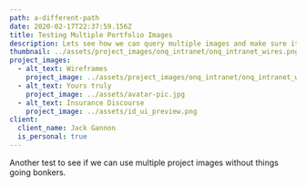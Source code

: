 ```yaml
---
path: a-different-path
date: 2020-02-17T22:37:59.156Z
title: Testing Multiple Portfolio Images
description: Lets see how we can query multiple images and make sure it works.
thumbnail: ../assets/project_images/onq_intranet/onq_intranet_wires.png
project_images:
  - alt_text: Wireframes
    project_image: ../assets/project_images/onq_intranet/onq_intranet_wires.png
  - alt_text: Yours truly
    project_image: ../assets/avatar-pic.jpg
  - alt_text: Insurance Discourse
    project_image: ../assets/id_ui_preview.png
client:
  client_name: Jack Gannon
  is_personal: true
---
```


Another test to see if we can use multiple project images without things going bonkers.
